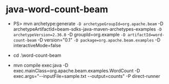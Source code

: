 # java-word-count-beam

- PS> mvn archetype:generate `
 -D archetypeGroupId=org.apache.beam `
 -D archetypeArtifactId=beam-sdks-java-maven-archetypes-examples `
 -D archetypeVersion=2.36.0 `
 -D groupId=org.example `
 -D artifactId=word-count-beam `
 -D version="0.1" `
 -D package=org.apache.beam.examples `
 -D interactiveMode=false
 
 - cd .\word-count-beam
 
 - mvn compile exec:java -D exec.mainClass=org.apache.beam.examples.WordCount -D exec.args="--inputFile=sample.txt --output=counts" -P direct-runner
